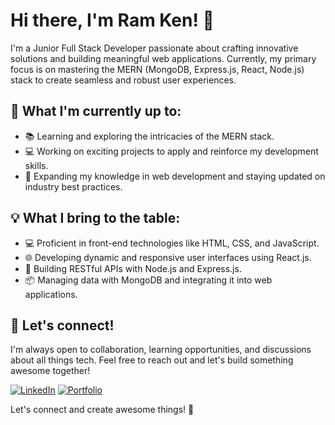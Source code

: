 # Hi there, I'm Ram Ken! 👋

I'm a Junior Full Stack Developer passionate about crafting innovative solutions and building meaningful web applications. Currently, my primary focus is on mastering the MERN (MongoDB, Express.js, React, Node.js) stack to create seamless and robust user experiences.

## 🚀 What I'm currently up to:

- 📚 Learning and exploring the intricacies of the MERN stack.
- 💻 Working on exciting projects to apply and reinforce my development skills.
- 🌱 Expanding my knowledge in web development and staying updated on industry best practices.

## 💡 What I bring to the table:

- 💻 Proficient in front-end technologies like HTML, CSS, and JavaScript.
- 🌐 Developing dynamic and responsive user interfaces using React.js.
- 📡 Building RESTful APIs with Node.js and Express.js.
- 📦 Managing data with MongoDB and integrating it into web applications.

## 🤝 Let's connect!

I'm always open to collaboration, learning opportunities, and discussions about all things tech. Feel free to reach out and let's build something awesome together!

[![LinkedIn](https://img.shields.io/badge/LinkedIn-Connect-blue)](https://www.linkedin.com/in/ramken/)
[![Portfolio](https://img.shields.io/badge/Portfolio-Visit-orange)](https://singular-alpaca-91e60a.netlify.app/)
<!--[![Twitter](https://img.shields.io/badge/Twitter-Follow-green)](https://twitter.com/your-twitter-handle/)-->

Let's connect and create awesome things! 🚀

